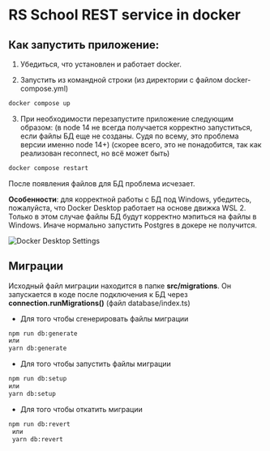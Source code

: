 # RS School REST service in docker

## Как запустить приложение:

1. Убедиться, что установлен и работает docker.

2. Запустить из командной строки (из директории с файлом docker-compose.yml)

```sh
docker compose up
```
3. При необходимости перезапустите приложение следующим образом: (в node 14 не всегда получается корректно запуститься, если файлы БД еще не созданы. Судя по всему, это проблема версии именно node 14+) (скорее всего, это не понадобится, так как реализован reconnect, но всё может быть)
```sh
docker compose restart
```
После появления файлов для БД проблема исчезает.

**Особенности**: для корректной работы с БД под Windows, убедитесь, пожалуйста, что Docker Desktop работает на основе движка WSL 2. Только в этом случае файлы БД будут корректно мэпиться на файлы в Windows. Иначе нормально запустить Postgres в докере не получится.

![Docker Desktop Settings](https://content.screencast.com/users/OlgaKuksa/folders/Capture/media/ee2c85b7-c4f1-4872-95f0-1846d7dca89b/LWR_Recording.png)


## Миграции

Исходный файл миграции находится в папке **src/migrations**. Он запускается в коде после подключения к БД через **connection.runMigrations()** (файл database/index.ts)

- Для того чтобы сгенерировать файлы миграции

```sh
npm run db:generate
или
yarn db:generate
```

- Для того чтобы запустить файлы миграции

```sh
npm run db:setup
или
yarn db:setup
```

- Для того чтобы откатить миграции

```sh
npm run db:revert
 или
 yarn db:revert
```

